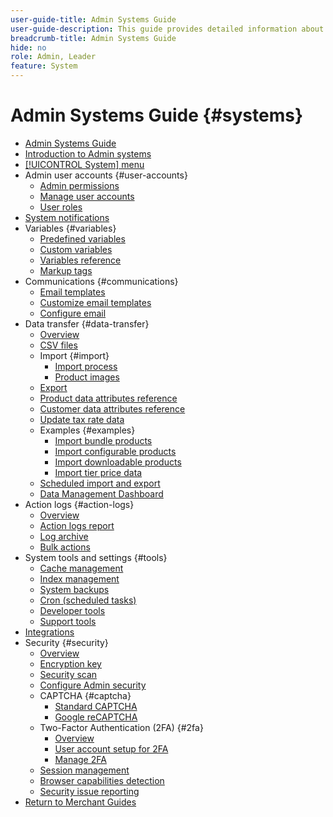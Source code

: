 ```yaml
---
user-guide-title: Admin Systems Guide
user-guide-description: This guide provides detailed information about Admin security, maintenance operations, and system-wide resources that support organizational functions within your Adobe Commerce store.
breadcrumb-title: Admin Systems Guide
hide: no
role: Admin, Leader
feature: System
---
```


# Admin Systems Guide {#systems}

- [Admin Systems Guide](guide-overview.md)
- [Introduction to Admin systems](introduction.md)
- [[!UICONTROL System] menu](system-menu.md)
- Admin user accounts {#user-accounts}
  - [Admin permissions](permissions.md)
  - [Manage user accounts](permissions-users-all.md)
  - [User roles](permissions-user-roles.md)
- [System notifications](notifications.md)
- Variables {#variables}
  - [Predefined variables](variables-predefined.md)
  - [Custom variables](variables-custom.md)
  - [Variables reference](variables-reference.md)
  - [Markup tags](markup-tags.md)
- Communications {#communications}
  - [Email templates](email-templates.md)
  - [Customize email templates](email-template-custom.md)
  - [Configure email](email-communications.md)
- Data transfer {#data-transfer}
  - [Overview](data-transfer.md)
  - [CSV files](data-csv.md)
  - Import {#import}
    - [Import process](data-import.md)
    - [Product images](data-import-product-images.md)
  - [Export](data-export.md)
  - [Product data attributes reference](data-attributes-product.md)
  - [Customer data attributes reference](data-attributes-customer.md)
  - [Update tax rate data](data-transfer-tax-rates.md)
  - Examples {#examples}
    - [Import bundle products](data-transfer-bundle-products.md)
    - [Import configurable products](data-transfer-configurable-products.md)
    - [Import downloadable products](data-transfer-downloadable-products.md)
    - [Import tier price data](data-import-price-tier.md)
  - [Scheduled import and export](data-scheduled-import-export.md)
  - [Data Management Dashboard](data-dashboard.md)
- Action logs {#action-logs}
  - [Overview](action-log.md)
  - [Action logs report](action-log-report.md)
  - [Log archive](action-log-archive.md)
  - [Bulk actions](action-log-bulk-actions.md)
- System tools and settings {#tools}
  - [Cache management](cache-management.md)
  - [Index management](index-management.md)
  - [System backups](backups.md)
  - [Cron (scheduled tasks)](cron.md)
  - [Developer tools](developer-tools.md)
  - [Support tools](support.md)
- [Integrations](integrations.md)
- Security {#security}
  - [Overview](security.md)
  - [Encryption key](encryption-key.md)
  - [Security scan](security-scan.md)
  - [Configure Admin security](security-admin.md)
  - CAPTCHA {#captcha}
    - [Standard CAPTCHA](security-captcha.md)
    - [Google reCAPTCHA](security-google-recaptcha.md)
  - Two-Factor Authentication (2FA) {#2fa}
    - [Overview](security-two-factor-authentication.md)
    - [User account setup for 2FA](security-two-factor-authentication-use.md)
    - [Manage 2FA](security-two-factor-authentication-manage.md)
  - [Session management](security-session-management.md)
  - [Browser capabilities detection](security-browser-capabilities-detection.md)
  - [Security issue reporting](security-issue-reporting.md)
- [Return to Merchant Guides](https://experienceleague.adobe.com/en/docs/commerce-admin/user-guides/home)


